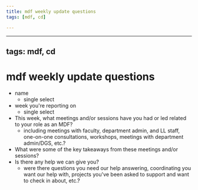 ```yaml
---
title: mdf weekly update questions
tags: [mdf, cd]

---
```


---
tags: mdf, cd
---

# mdf weekly update questions

* name
    * single select
* week you're reporting on
    * single select
* This week, what meetings and/or sessions have you had or led related to your role as an MDF?
    * including meetings with faculty, department admin, and LL staff, one-on-one consultations, workshops, meetings with department admin/DGS, etc.?
* What were some of the key takeaways from these meetings and/or sessions?
* Is there any help we can give you?
    * were there questions you need our help answering, coordinating you want our help with, projects you've been asked to support and want to check in about, etc.?